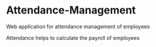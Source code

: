 # Attendance-Management
Web application for attendance management of employees

Attendance helps to calculate the payroll of employees
